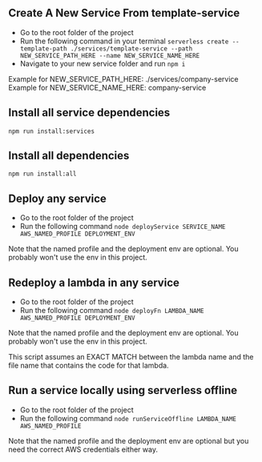 ## Create A New Service From template-service

- Go to the root folder of the project
- Run the following command in your terminal `serverless create --template-path ./services/template-service --path NEW_SERVICE_PATH_HERE --name NEW_SERVICE_NAME_HERE`
- Navigate to your new service folder and run `npm i`

Example for NEW_SERVICE_PATH_HERE: ./services/company-service
Example for NEW_SERVICE_NAME_HERE: company-service

## Install all service dependencies

`npm run install:services`

## Install all dependencies

`npm run install:all`

## Deploy any service

- Go to the root folder of the project
- Run the following command `node deployService SERVICE_NAME AWS_NAMED_PROFILE DEPLOYMENT_ENV`

Note that the named profile and the deployment env are optional. You probably won't use the env in this project.

## Redeploy a lambda in any service

- Go to the root folder of the project
- Run the following command `node deployFn LAMBDA_NAME AWS_NAMED_PROFILE DEPLOYMENT_ENV`

Note that the named profile and the deployment env are optional. You probably won't use the env in this project.

This script assumes an EXACT MATCH between the lambda name and the file name that contains the code for that lambda.

## Run a service locally using serverless offline

- Go to the root folder of the project
- Run the following command `node runServiceOffline LAMBDA_NAME AWS_NAMED_PROFILE`

Note that the named profile and the deployment env are optional but you need the correct AWS credentials either way.
